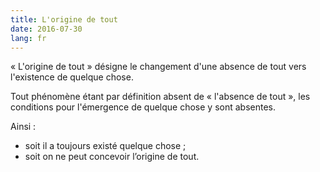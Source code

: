 ```yaml
---
title: L'origine de tout
date: 2016-07-30
lang: fr
---
```


« L'origine de tout » désigne le changement d'une absence de tout vers l'existence de quelque chose.

Tout phénomène étant par définition absent de « l'absence de tout », les conditions pour l'émergence de quelque chose y sont absentes.

Ainsi :

- soit il a toujours existé quelque chose ;
- soit on ne peut concevoir l’origine de tout.
